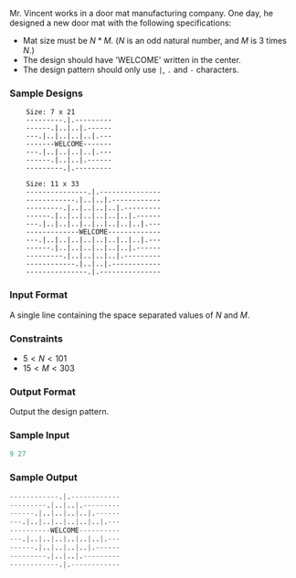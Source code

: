 Mr. Vincent works in a door mat manufacturing company. One day, he designed a new door mat with the following specifications:
* Mat size must be $N*M$. ($N$ is an odd natural number, and $M$ is 3 times $N$.)
* The design should have 'WELCOME' written in the center.
* The design pattern should only use `|`, `.` and `-` characters.

### Sample Designs
```
    Size: 7 x 21 
    ---------.|.---------
    ------.|..|..|.------
    ---.|..|..|..|..|.---
    -------WELCOME-------
    ---.|..|..|..|..|.---
    ------.|..|..|.------
    ---------.|.---------
    
    Size: 11 x 33
    ---------------.|.---------------
    ------------.|..|..|.------------
    ---------.|..|..|..|..|.---------
    ------.|..|..|..|..|..|..|.------
    ---.|..|..|..|..|..|..|..|..|.---
    -------------WELCOME-------------
    ---.|..|..|..|..|..|..|..|..|.---
    ------.|..|..|..|..|..|..|.------
    ---------.|..|..|..|..|.---------
    ------------.|..|..|.------------
    ---------------.|.---------------
```

### Input Format
A single line containing the space separated values of $N$ and $M$.

### Constraints
* $5 \lt N \lt 101$
* $15 \lt M \lt 303$

### Output Format
Output the design pattern.

### Sample Input
```py
9 27
```
### Sample Output
```py
------------.|.------------
---------.|..|..|.---------
------.|..|..|..|..|.------
---.|..|..|..|..|..|..|.---
----------WELCOME----------
---.|..|..|..|..|..|..|.---
------.|..|..|..|..|.------
---------.|..|..|.---------
------------.|.------------
```